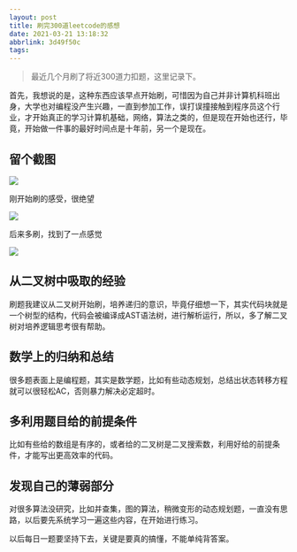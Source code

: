 ```yaml
---
layout: post
title: 刷完300道leetcode的感想
date: 2021-03-21 13:18:32
abbrlink: 3d49f50c
tags:
---
```


>最近几个月刷了将近300道力扣题，这里记录下。

首先，我想说的是，这种东西应该早点开始刷，可惜因为自己并非计算机科班出身，大学也对编程没产生兴趣，一直到参加工作，误打误撞接触到程序员这个行业，才开始真正的学习计算机基础，网络，算法之类的，但是现在开始也还行，毕竟，开始做一件事的最好时间点是十年前，另一个是现在。
## 留个截图
![](https://raw.githubusercontent.com/x1nes/imageUrl/master//img/arfreafd.PNG)

刚开始刷的感受，很绝望

![](https://raw.githubusercontent.com/x1nes/imageUrl/master//img/sdafths.jpg)

后来多刷，找到了一点感觉

![](https://raw.githubusercontent.com/x1nes/imageUrl/master//img/dguygffs.jpg)

## 从二叉树中吸取的经验

刷题我建议从二叉树开始刷，培养递归的意识，毕竟仔细想一下，其实代码块就是一个树型的结构，代码会被编译成AST语法树，进行解析运行，所以，多了解二叉树对培养逻辑思考很有帮助。


## 数学上的归纳和总结

很多题表面上是编程题，其实是数学题，比如有些动态规划，总结出状态转移方程就可以很轻松AC，否则暴力解决必定超时。


## 多利用题目给的前提条件
比如有些给的数组是有序的，或者给的二叉树是二叉搜索数，利用好给的前提条件，才能写出更高效率的代码。

## 发现自己的薄弱部分
对很多算法没研究，比如并查集，图的算法，稍微变形的动态规划题，一直没有思路，以后要先系统学习一遍这些内容，在开始进行练习。


以后每日一题要坚持下去，关键是要真的搞懂，不能单纯背答案。

